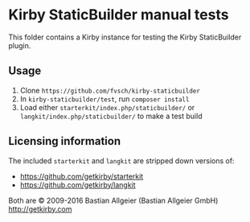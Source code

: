 # Kirby StaticBuilder manual tests

This folder contains a Kirby instance for testing the Kirby StaticBuilder plugin.

## Usage

1. Clone `https://github.com/fvsch/kirby-staticbuilder`
1. In `kirby-staticbuilder/test`, run `composer install`
2. Load either `starterkit/index.php/staticbuilder/` or `langkit/index.php/staticbuilder/` to make a test build

## Licensing information

The included `starterkit` and `langkit` are stripped down versions of:

- https://github.com/getkirby/starterkit
- https://github.com/getkirby/langkit

Both are © 2009-2016 Bastian Allgeier (Bastian Allgeier GmbH) http://getkirby.com
